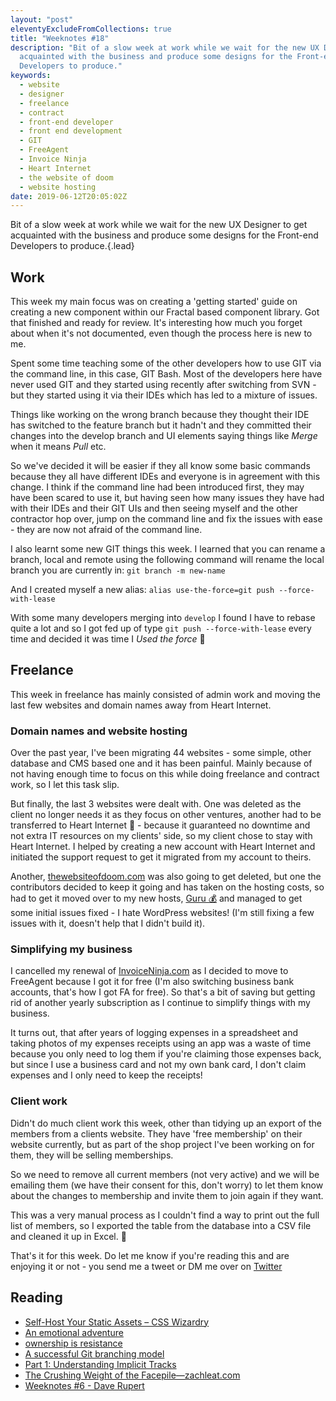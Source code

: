 ```yaml
---
layout: "post"
eleventyExcludeFromCollections: true
title: "Weeknotes #18"
description: "Bit of a slow week at work while we wait for the new UX Designer to get
  acquainted with the business and produce some designs for the Front-end
  Developers to produce."
keywords:
  - website
  - designer
  - freelance
  - contract
  - front-end developer
  - front end development
  - GIT
  - FreeAgent
  - Invoice Ninja
  - Heart Internet
  - the website of doom
  - website hosting
date: 2019-06-12T20:05:02Z
---
```

Bit of a slow week at work while we wait for the new UX Designer to get acquainted with the business and produce some designs for the Front-end Developers to produce.{.lead}

## Work
This week my main focus was on creating a 'getting started' guide on creating a new component within our Fractal based component library. Got that finished and ready for review. It's interesting how much you forget about when it's not documented, even though the process here is new to me.

Spent some time teaching some of the other developers how to use GIT via the command line, in this case, GIT Bash. Most of the developers here have never used GIT and they started using recently after switching from SVN - but they started using it via their IDEs which has led to a mixture of issues.

Things like working on the wrong branch because they thought their IDE has switched to the feature branch but it hadn't and they committed their changes into the develop branch and UI elements saying things like _Merge_ when it means _Pull_ etc.

So we've decided it will be easier if they all know some basic commands because they all have different IDEs and everyone is in agreement with this change. I think if the command line had been introduced first, they may have been scared to use it, but having seen how many issues they have had with their IDEs and their GIT UIs and then seeing myself and the other contractor hop over, jump on the command line and fix the issues with ease - they are now not afraid of the command line.

I also learnt some new GIT things this week. I learned that you can rename a branch, local and remote using the following command will rename the local branch you are currently in:
```git branch -m new-name```

And I created myself a new alias:
```alias use-the-force=git push --force-with-lease```

With some many developers merging into ```develop``` I found I have to rebase quite a lot and so I got fed up of type ```git push --force-with-lease``` every time and decided it was time I _Used the force_ 😬


## Freelance
This week in freelance has mainly consisted of admin work and moving the last few websites and domain names away from Heart Internet.

### Domain names and website hosting
Over the past year, I've been migrating 44 websites - some simple, other database and CMS based one and it has been painful. Mainly because of not having enough time to focus on this while doing freelance and contract work, so I let this task slip.

But finally, the last 3 websites were dealt with. One was deleted as the client no longer needs it as they focus on other ventures, another had to be transferred to Heart Internet 💩 - because it guaranteed no downtime and not extra IT resources on my clients' side, so my client chose to stay with Heart Internet. I helped by creating a new account with Heart Internet and initiated the support request to get it migrated from my account to theirs.

Another, [thewebsiteofdoom.com](https://www.thewebsiteofdoom.com "The Website of Doom!") was also going to get deleted, but one the contributors decided to keep it going and has taken on the hosting costs, so had to get it moved over to my new hosts, [Guru 💰](https://my.guru.co.uk/aff.php?aff=6526 "Guru.co.uk - affliliate link") and managed to get some initial issues fixed - I hate WordPress websites! (I'm still fixing a few issues with it, doesn't help that I didn't build it).

### Simplifying my business
I cancelled my renewal of [InvoiceNinja.com](https://www.InvoiceNinja.com "Invoice Ninja") as I decided to move to FreeAgent because I got it for free (I'm also switching business bank accounts, that's how I got FA for free). So that's a bit of saving but getting rid of another yearly subscription as I continue to simplify things with my business.

It turns out, that after years of logging expenses in a spreadsheet and taking photos of my expenses receipts using an app was a waste of time because you only need to log them if you're claiming those expenses back, but since I use a business card and not my own bank card, I don't claim expenses and I only need to keep the receipts!

### Client work
Didn't do much client work this week, other than tidying up an export of the members from a clients website. They have 'free membership' on their website currently, but as part of the shop project I've been working on for them, they will be selling memberships.

So we need to remove all current members (not very active) and we will be emailing them (we have their consent for this, don't worry) to let them know about the changes to membership and invite them to join again if they want.

This was a very manual process as I couldn't find a way to print out the full list of members, so I exported the table from the database into a CSV file and cleaned it up in Excel. 🤷

That's it for this week. Do let me know if you're reading this and are enjoying it or not - you send me a tweet or DM me over on [Twitter](https://x.com/juanfernandes "Juan Fernandes on Twitter")

## Reading
- [Self-Host Your Static Assets – CSS Wizardry](https://csswizardry.com/2019/05/self-host-your-static-assets/ "Self-Host Your Static Assets – CSS Wizardry")
- [An emotional adventure](https://colly.com/journal/an-emotional-adventure "An emotional adventure")
- [ownership is resistance](https://mailchi.mp/pjrvs/ownership-is-resistance?e=2b9a432579 "ownership is resistance")
- [A successful Git branching model](https://nvie.com/posts/a-successful-git-branching-model/ "A successful Git branching model")
- [Part 1: Understanding Implicit Tracks](https://css-irl.info/debugging-css-grid-part-1-understanding-implicit-tracks/ "Part 1: Understanding Implicit Tracks")
- [The Crushing Weight of the Facepile—zachleat.com](https://www.zachleat.com/web/facepile/ "The Crushing Weight of the Facepile—zachleat.com")
- [Weeknotes #6 - Dave Rupert](https://daverupert.com/2019/06/weeknotes-6/ "Weeknotes #6 - Dave Rupert")
